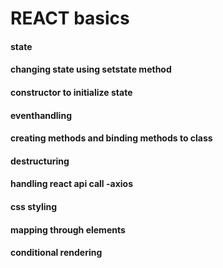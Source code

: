 # REACT basics

####  state 
#### changing state using setstate method
####  constructor to initialize state
####   eventhandling
####  creating methods and binding methods to class
####  destructuring 
####  handling react api call -axios 
####  css styling 
####  mapping through elements
#### conditional rendering

